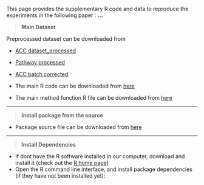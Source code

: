 This page provides the supplementary R code and data to reproduce the experiments in the following paper : **...** 
  
  > **Main Dataset**
  
  Preprocessed dataset can be downloaded from

* [ACC dataset_processed](https://konkukackr-my.sharepoint.com/:u:/g/personal/palelamp_kku_ac_kr/EfFPEElurM5Ptr38fKMBZ4cB2efBy5Zs4z0pgFlew3fDdQ?e=Y0yg0g)
* [Pathway processed](https://konkukackr-my.sharepoint.com/:u:/g/personal/palelamp_kku_ac_kr/EQht_pXT7rhOnyjt4_8OXTEB_dFGAWyeynzr3MoZNxccGQ?e=b7Qh83)
* [ACC batch corrected](https://konkukackr-my.sharepoint.com/:u:/g/personal/palelamp_kku_ac_kr/Eb3wdN_SLfVJt2luFluHcbQBFHpJcGgMdiY--5qRdAmnpQ?e=SJTEJv)


* The main R code can be downloaded from [here](https://github.com/malcogene/survACC/blob/main/R/main.R)
* The main method function R file can be downloaded from [here](https://github.com/malcogene/survACC/blob/main/R/main_function.R)

----
  
  > **Install package from the source**
  
  * Package source file can be downloaded from [here](https://github.com/malcogene/survACC/blob/main/R/main_function.R)


----
  
  > **Install Dependencies**
  
  * If dont have the R software installed in our computer, download and install it (check out the [R home page](http://www.r-project.org/))
* Open the R command line interface, and install package dependencies (if they have not been installed yet):
